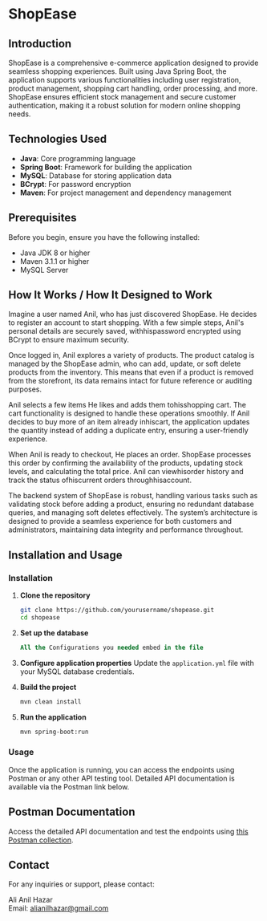 # ShopEase

## Introduction

ShopEase is a comprehensive e-commerce application designed to provide seamless shopping experiences. Built using Java Spring Boot, the application supports various functionalities including user registration, product management, shopping cart handling, order processing, and more. ShopEase ensures efficient stock management and secure customer authentication, making it a robust solution for modern online shopping needs.

## Technologies Used

- **Java**: Core programming language
- **Spring Boot**: Framework for building the application
- **MySQL**: Database for storing application data
- **BCrypt**: For password encryption
- **Maven**: For project management and dependency management

## Prerequisites

Before you begin, ensure you have the following installed:

- Java JDK 8 or higher
- Maven 3.1.1 or higher
- MySQL Server

## How It Works / How It Designed to Work

Imagine a user named Anil, who has just discovered ShopEase. He decides to register an account to start shopping. With a few simple steps, Anil's personal details are securely saved, withhispassword encrypted using BCrypt to ensure maximum security.

Once logged in, Anil explores a variety of products. The product catalog is managed by the ShopEase admin, who can add, update, or soft delete products from the inventory. This means that even if a product is removed from the storefront, its data remains intact for future reference or auditing purposes.

Anil selects a few items He likes and adds them tohisshopping cart. The cart functionality is designed to handle these operations smoothly. If Anil decides to buy more of an item already inhiscart, the application updates the quantity instead of adding a duplicate entry, ensuring a user-friendly experience.

When Anil is ready to checkout, He places an order. ShopEase processes this order by confirming the availability of the products, updating stock levels, and calculating the total price. Anil can viewhisorder history and track the status ofhiscurrent orders throughhisaccount.

The backend system of ShopEase is robust, handling various tasks such as validating stock before adding a product, ensuring no redundant database queries, and managing soft deletes effectively. The system’s architecture is designed to provide a seamless experience for both customers and administrators, maintaining data integrity and performance throughout.

## Installation and Usage

### Installation

1. **Clone the repository**
    ```bash
    git clone https://github.com/yourusername/shopease.git
    cd shopease
    ```

2. **Set up the database**
    ```sqlscript.sql
    All the Configurations you needed embed in the file
    ```

3. **Configure application properties**
    Update the `application.yml` file with your MySQL database credentials.

4. **Build the project**
    ```bash
    mvn clean install
    ```

5. **Run the application**
    ```bash
    mvn spring-boot:run
    ```

### Usage

Once the application is running, you can access the endpoints using Postman or any other API testing tool. Detailed API documentation is available via the Postman link below.

## Postman Documentation

Access the detailed API documentation and test the endpoints using [this Postman collection](https://documenter.getpostman.com/view/29648549/2sA3dxCqkK).

## Contact

For any inquiries or support, please contact:

Ali Anil Hazar  
Email: [alianilhazar@gmail.com](mailto:alianilhazar@gmail.com)

